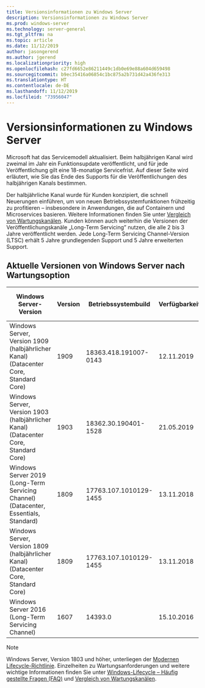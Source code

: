 ```yaml
---
title: Versionsinformationen zu Windows Server
description: Versionsinformationen zu Windows Server
ms.prod: windows-server
ms.technology: server-general
ms.tgt_pltfrm: na
ms.topic: article
ms.date: 11/12/2019
author: jasongerend
ms.author: jgerend
ms.localizationpriority: high
ms.openlocfilehash: c27fd6652e86211449c1db0e69e88a604d659498
ms.sourcegitcommit: b9ec35416a06854c1bc875a2b731d42a436fe313
ms.translationtype: HT
ms.contentlocale: de-DE
ms.lasthandoff: 11/12/2019
ms.locfileid: "73956047"
---
```

# <a name="windows-server-release-information"></a>Versionsinformationen zu Windows Server

Microsoft hat das Servicemodell aktualisiert. Beim halbjährigen Kanal wird zweimal im Jahr ein Funktionsupdate veröffentlicht, und für jede Veröffentlichung gilt eine 18-monatige Servicefrist. Auf dieser Seite wird erläutert, wie Sie das Ende des Supports für die Veröffentlichungen des halbjährigen Kanals bestimmen.

Der halbjährliche Kanal wurde für Kunden konzipiert, die schnell Neuerungen einführen, um von neuen Betriebssystemfunktionen frühzeitig zu profitieren – insbesondere in Anwendungen, die auf Containern und Microservices basieren. Weitere Informationen finden Sie unter [Vergleich von Wartungskanälen](../get-started-19/servicing-channels-19.md). Kunden können auch weiterhin die Versionen der Veröffentlichungskanäle „Long-Term Servicing” nutzen, die alle 2 bis 3 Jahre veröffentlicht werden. Jede Long-Term Servicing Channel-Version (LTSC) erhält 5 Jahre grundlegenden Support und 5 Jahre erweiterten Support.

## <a name="windows-server-current-versions-by-servicing-option"></a>Aktuelle Versionen von Windows Server nach Wartungsoption

| Windows Server-Version | Version | Betriebssystembuild | Verfügbarkeit | Enddatum für grundlegenden Support|Enddatum für erweiterten Support |
|----------------|---------|----------|----------|---------|----------|
| Windows Server, Version 1909 (halbjährlicher Kanal) (Datacenter Core, Standard Core) | 1909  | 18363.418.191007-0143 | 12.11.2019 | 11.05.2021 | Anmerkungen zu dieser Version |
| Windows Server, Version 1903 (halbjährlicher Kanal) (Datacenter Core, Standard Core) | 1903  | 18362.30.190401-1528 | 21.05.2019 | 08.12.2020 | Anmerkungen zu dieser Version |
|Windows Server 2019 (Long-Term Servicing Channel) (Datacenter, Essentials, Standard)|1809|17763.107.1010129-1455|13.11.2018|09.01.2024|09.01.2029|
|Windows Server, Version 1809 (halbjährlicher Kanal) (Datacenter Core, Standard Core)|1809|17763.107.1010129-1455|13.11.2018|12.05.2020|Anmerkungen zu dieser Version|
| Windows Server 2016 (Long-Term Servicing Channel)| 1607 | 14393.0 | 15.10.2016 |11.01.2022| 11.01.2027|

> [!NOTE]
> Windows Server, Version 1803 und höher, unterliegen der [Modernen Lifecycle-Richtlinie](https://support.microsoft.com/help/30881). Einzelheiten zu Wartungsanforderungen und weitere wichtige Informationen finden Sie unter [Windows-Lifecycle – Häufig gestellte Fragen (FAQ)](https://support.microsoft.com/help/18581/lifecycle-faq-windows-products) und [Vergleich von Wartungskanälen](../get-started-19/servicing-channels-19.md).
